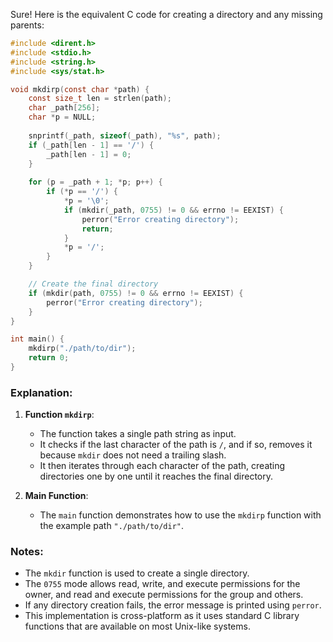 Sure! Here is the equivalent C code for creating a directory and any missing parents:

```c
#include <dirent.h>
#include <stdio.h>
#include <string.h>
#include <sys/stat.h>

void mkdirp(const char *path) {
    const size_t len = strlen(path);
    char _path[256];
    char *p = NULL;
    
    snprintf(_path, sizeof(_path), "%s", path);
    if (_path[len - 1] == '/') {
        _path[len - 1] = 0;
    }
    
    for (p = _path + 1; *p; p++) {
        if (*p == '/') {
            *p = '\0';
            if (mkdir(_path, 0755) != 0 && errno != EEXIST) {
                perror("Error creating directory");
                return;
            }
            *p = '/';
        }
    }

    // Create the final directory
    if (mkdir(path, 0755) != 0 && errno != EEXIST) {
        perror("Error creating directory");
    }
}

int main() {
    mkdirp("./path/to/dir");
    return 0;
}
```

### Explanation:
1. **Function `mkdirp`**:
   - The function takes a single path string as input.
   - It checks if the last character of the path is `/`, and if so, removes it because `mkdir` does not need a trailing slash.
   - It then iterates through each character of the path, creating directories one by one until it reaches the final directory.

2. **Main Function**:
   - The `main` function demonstrates how to use the `mkdirp` function with the example path `"./path/to/dir"`.

### Notes:
- The `mkdir` function is used to create a single directory.
- The `0755` mode allows read, write, and execute permissions for the owner, and read and execute permissions for the group and others.
- If any directory creation fails, the error message is printed using `perror`.
- This implementation is cross-platform as it uses standard C library functions that are available on most Unix-like systems.
